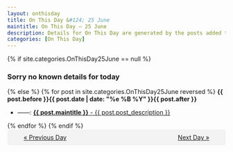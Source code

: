 ```yaml
---
layout: onthisday
title: On This Day &#124; 25 June
maintitle: On This Day — 25 June
description: Details for On This Day are generated by the posts added to the website so the content is subject to changes/updates over time.
categories: [On This Day]
---
```


{% if site.categories.OnThisDay25June == null %}
<h3>Sorry no known details for today</h3>
{% else %}
{% for post in site.categories.OnThisDay25June reversed %}
<strong>{{ post.before }}{{ post.date | date: "%e %B %Y" }}{{ post.after }}</strong>
<ul>
<li> ——: <a class="{{ post.class }}" href="{{ post.url }}"><strong>{{ post.maintitle }}</strong> - {{ post.post_description }}</a></li>
</ul>
{% endfor %}
{% endif %}
<br />
<div style="background-color: #f3f3f3; padding: 10px; border-radius: 5px; text-align: center; display: flex; justify-content: space-evenly;">
<a href="/onthisday/06/06-24">« Previous Day</a>
<span style="visibility:hidden;">[ Visit Leap Year February 29 ]</span>
<a href="/onthisday/06/06-26">Next Day »</a>
</div>
